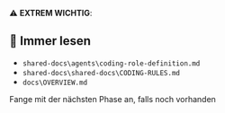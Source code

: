 ⚠️ **EXTREM WICHTIG**:  
## 📖 Immer lesen
- `shared-docs\agents\coding-role-definition.md`
- `shared-docs\shared-docs\CODING-RULES.md`
- `docs\OVERVIEW.md`

Fange mit der nächsten Phase an, falls noch vorhanden